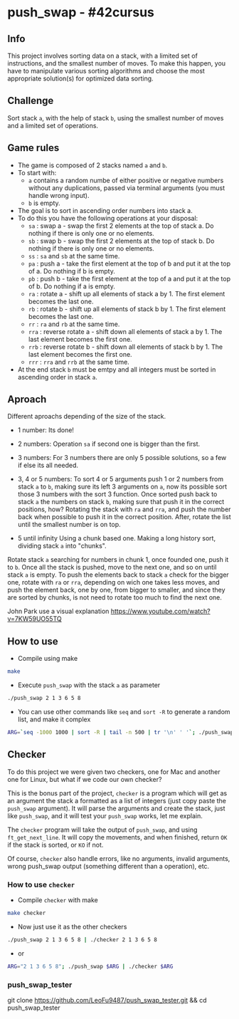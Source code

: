 # push_swap - #42cursus

## Info

This project involves sorting data on a stack, with a limited set of instructions, and the smallest number of moves. To make this happen, you have to manipulate various sorting algorithms and choose the most appropriate solution(s) for optimized data sorting.

## Challenge

Sort stack `a`, with the help of stack `b`, using the smallest number of moves and a limited set of operations.

## Game rules

- The game is composed of 2 stacks named `a` and `b`.
- To start with:
  - `a` contains a random numbe of either positive or negative numbers without any duplications, passed via terminal arguments (you must handle wrong input).
  - `b` is empty.
- The goal is to sort in ascending order numbers into stack a.
- To do this you have the following operations at your disposal:
  - `sa` : swap a - swap the first 2 elements at the top of stack a. Do nothing if there is only one or no elements.
  - `sb` : swap b - swap the first 2 elements at the top of stack b. Do nothing if there is only one or no elements.
  - `ss` : `sa` and `sb` at the same time.
  - `pa` : push a - take the first element at the top of b and put it at the top of a. Do nothing if b is empty.
  - `pb` : push b - take the first element at the top of a and put it at the top of b. Do nothing if a is empty.
  - `ra` : rotate a - shift up all elements of stack a by 1. The first element becomes the last one.
  - `rb` : rotate b - shift up all elements of stack b by 1. The first element becomes the last one.
  - `rr` : `ra` and `rb` at the same time.
  - `rra` : reverse rotate a - shift down all elements of stack a by 1. The last element becomes the first one.
  - `rrb` : reverse rotate b - shift down all elements of stack b by 1. The last element becomes the first one.
  - `rrr` : `rra` and `rrb` at the same time.
- At the end stack `b` must be emtpy and all integers must be sorted in ascending order in stack `a`.

## Aproach

Different aproachs depending of the size of the stack.

- 1 number:
Its done!

- 2 numbers:
Operation `sa` if second one is bigger than the first.

- 3 numbers:
For 3 numbers there are only 5 possible solutions, so a few if else its all needed.

- 3, 4 or 5 numbers:
To sort 4 or 5 arguments push 1 or 2 numbers from stack `a` to `b`, making sure its left 3 arguments on `a`, now its possible sort those 3 numbers with the sort 3 function. Once sorted push back to stack `a` the numbers on stack `b`, making sure that push it in the correct positions, how? Rotating the stack with `ra` and `rra`, and push the number back when possible to push it in the correct position. After, rotate the list until the smallest number is on top.

- 5 until infinity
Using a chunk based one. Making a long history sort, dividing stack `a` into "chunks".

Rotate stack `a` searching for numbers in chunk 1, once founded one, push it to `b`. Once all the stack is pushed, move to the next one, and so on until stack `a` is empty.
To push the elements back to stack `a` check for the bigger one, rotate with `ra` or `rra`, depending on wich one takes less moves, and push the element back, one by one, from bigger to smaller, and since they are sorted by chunks, is not need to rotate too much to find the next one.

John Park use a visual explanation https://www.youtube.com/watch?v=7KW59UO55TQ

## How to use

- Compile using make

```sh
make
```

- Execute `push_swap` with the stack `a` as parameter

```sh
./push_swap 2 1 3 6 5 8
```

- You can use other commands like `seq` and `sort -R` to generate a random list, and make it complex

```sh
ARG=`seq -1000 1000 | sort -R | tail -n 500 | tr '\n' ' '`; ./push_swap $ARG
```

## Checker

To do this project we were given two checkers, one for Mac and another one for Linux, but what if we code our own checker?

This is the bonus part of the project, `checker` is a program which will get as an argument the stack a formatted as a list of integers (just copy paste the `push_swap` argument). It will parse the arguments and create the stack, just like `push_swap`, and it will test your `push_swap` works, let me explain.

The `checker` program will take the output of `push_swap`, and using `ft_get_next_line`. It will copy the movements, and when finished, return `OK` if the stack is sorted, or `KO` if not.

Of course, `checker` also handle errors, like no arguments, invalid arguments, wrong push_swap output (something different than a operation), etc.

### How to use `checker`

- Compile `checker` with make

```sh
make checker
```

- Now just use it as the other checkers

```sh
./push_swap 2 1 3 6 5 8 | ./checker 2 1 3 6 5 8
```

- or

```sh
ARG="2 1 3 6 5 8"; ./push_swap $ARG | ./checker $ARG
```

### push_swap_tester

git clone https://github.com/LeoFu9487/push_swap_tester.git && cd push_swap_tester

